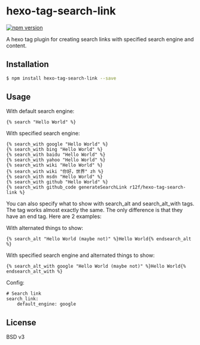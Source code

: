 # hexo-tag-search-link

[![npm version](https://badge.fury.io/js/hexo-tag-search-link.svg)](http://badge.fury.io/js/hexo-tag-search-link)

A hexo tag plugin for creating search links with specified search engine and content.

## Installation

``` bash
$ npm install hexo-tag-search-link --save
```

## Usage

With default search engine:
```
{% search "Hello World" %}
```

With specified search engine:
```
{% search_with google "Hello World" %}
{% search_with bing "Hello World" %}
{% search_with baidu "Hello World" %}
{% search_with yahoo "Hello World" %}
{% search_with wiki "Hello World" %}
{% search_with wiki "你好，世界" zh %}
{% search_with msdn "Hello World" %}
{% search_with github "Hello World" %}
{% search_with github_code generateSearchLink r12f/hexo-tag-search-link %}
```

You can also specify what to show with search_alt and search_alt_with tags. The tag works almost exactly the same. The only difference is that they have an end tag. Here are 2 examples:

With alternated things to show:
```
{% search_alt "Hello World (maybe not)" %}Hello World{% endsearch_alt %}
```

With specified search engine and alternated things to show:
```
{% search_alt_with google "Hello World (maybe not)" %}Hello World{% endsearch_alt_with %}
```

Config:
```
# Search link
search_link:
    default_engine: google
```

## License

BSD v3
